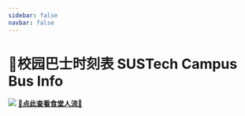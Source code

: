 ```yaml
---
sidebar: false
navbar: false
---
```

# 🚌校园巴士时刻表 SUSTech Campus Bus Info
<Badge text="食堂人流统计" type="tip"/>

![](https://mirrors.sustech.edu.cn/site/sustech-online/img/misc/cateen-flow-ad-202312.png)
[**🍚点此查看食堂人流🍜**](https://sustech.online/canteen/)

<ClientOnly>
  <TabView :isMapTabEnabled="true"></TabView>
</ClientOnly>
